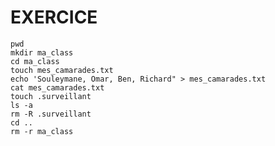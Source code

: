 # EXERCICE
    pwd
    mkdir ma_class
    cd ma_class
    touch mes_camarades.txt
    echo 'Souleymane, Omar, Ben, Richard" > mes_camarades.txt
    cat mes_camarades.txt
    touch .surveillant
    ls -a
    rm -R .surveillant
    cd ..
    rm -r ma_class
